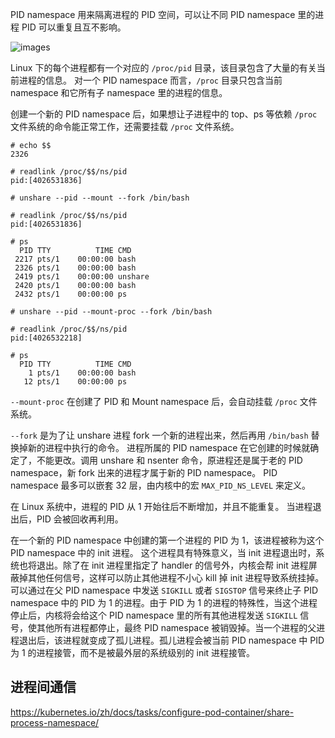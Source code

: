PID namespace 用来隔离进程的 PID 空间，可以让不同 PID namespace 里的进程 PID 可以重复且互不影响。

![images](http://70data.net/upload/kubernetes/286774-a736076226eb26ab.png)

Linux 下的每个进程都有一个对应的 `/proc/pid` 目录，该目录包含了大量的有关当前进程的信息。
对一个 PID namespace 而言，`/proc` 目录只包含当前 namespace 和它所有子 namespace 里的进程的信息。

创建一个新的 PID namespace 后，如果想让子进程中的 top、ps 等依赖 `/proc` 文件系统的命令能正常工作，还需要挂载 `/proc` 文件系统。

```
# echo $$
2326

# readlink /proc/$$/ns/pid
pid:[4026531836]

# unshare --pid --mount --fork /bin/bash

# readlink /proc/$$/ns/pid
pid:[4026531836]

# ps
  PID TTY          TIME CMD
 2217 pts/1    00:00:00 bash
 2326 pts/1    00:00:00 bash
 2419 pts/1    00:00:00 unshare
 2420 pts/1    00:00:00 bash
 2432 pts/1    00:00:00 ps

# unshare --pid --mount-proc --fork /bin/bash

# readlink /proc/$$/ns/pid
pid:[4026532218]

# ps
  PID TTY          TIME CMD
    1 pts/1    00:00:00 bash
   12 pts/1    00:00:00 ps
```

`--mount-proc` 在创建了 PID 和 Mount namespace 后，会自动挂载 `/proc` 文件系统。

`--fork` 是为了让 unshare 进程 fork 一个新的进程出来，然后再用 `/bin/bash` 替换掉新的进程中执行的命令。
进程所属的 PID namespace 在它创建的时候就确定了，不能更改。调用 unshare 和 nsenter 命令，原进程还是属于老的 PID namespace，新 fork 出来的进程才属于新的 PID namespace。
PID namespace 最多可以嵌套 32 层，由内核中的宏 `MAX_PID_NS_LEVEL` 来定义。

在 Linux 系统中，进程的 PID 从 1 开始往后不断增加，并且不能重复。
当进程退出后，PID 会被回收再利用。

在一个新的 PID namespace 中创建的第一个进程的 PID 为 1，该进程被称为这个 PID namespace 中的 init 进程。
这个进程具有特殊意义，当 init 进程退出时，系统也将退出。除了在 init 进程里指定了 handler 的信号外，内核会帮 init 进程屏蔽掉其他任何信号，这样可以防止其他进程不小心 kill 掉 init 进程导致系统挂掉。
可以通过在父 PID namespace 中发送 `SIGKILL` 或者 `SIGSTOP` 信号来终止子 PID namespace 中的 PID 为 1 的进程。由于 PID 为 1 的进程的特殊性，当这个进程停止后，内核将会给这个 PID namespace 里的所有其他进程发送 `SIGKILL` 信号，使其他所有进程都停止，最终 PID namespace 被销毁掉。当一个进程的父进程退出后，该进程就变成了孤儿进程。孤儿进程会被当前 PID namespace 中 PID 为 1 的进程接管，而不是被最外层的系统级别的 init 进程接管。

## 进程间通信

https://kubernetes.io/zh/docs/tasks/configure-pod-container/share-process-namespace/

